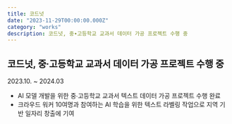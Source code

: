 ```yaml
---
title: 코드넛
date: "2023-11-29T00:00:00.000Z"
category: "works"
description: 코드넛, 중∙고등학교 교과서 데이터 가공 프로젝트 수행 중
---
```


## 코드넛, 중∙고등학교 교과서 데이터 가공 프로젝트 수행 중

2023.10. ~ 2024.03

* AI 모델 개발을 위한 중∙고등학교 교과서 텍스트 데이터 가공 프로젝트 수행 완료
* 크라우드 워커 10여명과 참여하는 AI 학습을 위한 텍스트 라벨링 작업으로 지역 기반 일자리 창출에 기여
